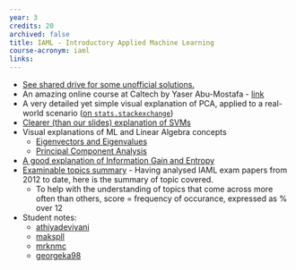 ```yaml
---
year: 3
credits: 20
archived: false
title: IAML - Introductory Applied Machine Learning
course-acronym: iaml
links:
---
```


- <u>See shared drive for some unofficial solutions.</u>
- An amazing online course at Caltech by Yaser Abu-Mostafa - [link](http://work.caltech.edu/previous.html)
- A very detailed yet simple visual explanation of PCA, applied to a real-world scenario ([on `stats.stackexchange`](https://stats.stackexchange.com/a/140579))
- [Clearer (than our slides) explanation of SVMs](https://people.cs.pitt.edu/~milos/courses/cs2750-Spring03/lectures/class11.pdf)
- Visual explanations of ML and Linear Algebra concepts
  - [Eigenvectors and Eigenvalues](http://setosa.io/ev/eigenvectors-and-eigenvalues/)
  - [Principal Component Analysis](http://setosa.io/ev/principal-component-analysis/)
 - [A good explanation of Information Gain and Entropy](https://victorzhou.com/blog/information-gain/)
- [Examinable topics summary](/resources/IAML.jpg) -  Having analysed IAML exam papers from 2012 to date, here is the summary of topic covered.
  - To help with the understanding of topics that come across more often than others, score = frequency of occurance, expressed as % over 12
- Student notes:
  - [athiyadeviyani](https://github.com/athiyadeviyani/Revision-Notes-and-Past-Papers/blob/master/IAML/IAML-CLASS-DISCUSSIONS-compressed.pdf)
  - [makspll](https://github.com/makspll/University-Notes/blob/master/Years/Year3/Semester1/IAML/main.pdf)
  - [mrknmc](https://github.com/mrknmc/edi-notes/blob/master/ug3/iaml/iaml.pdf)
  - [georgeka98](https://github.com/georgeka98/iaml_notes)
 

